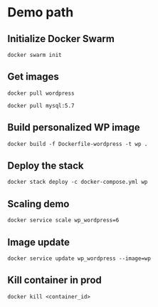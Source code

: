 # Demo path

## Initialize Docker Swarm

`docker swarm init`

## Get images

`docker pull wordpress`

`docker pull mysql:5.7`

## Build personalized WP image

`docker build -f Dockerfile-wordpress -t wp .`

## Deploy the stack

`docker stack deploy -c docker-compose.yml wp`

## Scaling demo

`docker service scale wp_wordpress=6`

## Image update

`docker service update wp_wordpress --image=wp`

## Kill container in prod

`docker kill <container_id>`
